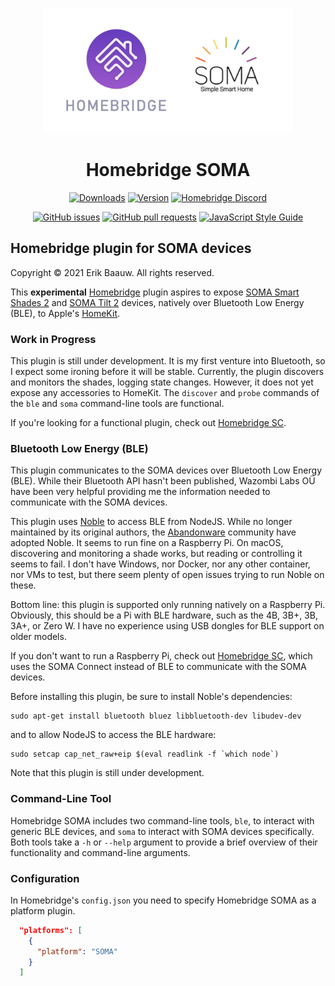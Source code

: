 <p align="center">
  <img src="homebridge-soma.png" height="200px">  
</p>
<span align="center">

# Homebridge SOMA
[![Downloads](https://img.shields.io/npm/dt/homebridge-soma.svg)](https://www.npmjs.com/package/homebridge-soma)
[![Version](https://img.shields.io/npm/v/homebridge-soma.svg)](https://www.npmjs.com/package/homebridge-soma)
[![Homebridge Discord](https://img.shields.io/discord/432663330281226270?color=728ED5&logo=discord&label=discord)](https://discord.gg/yGvADWt)
<!-- [![verified-by-homebridge](https://badgen.net/badge/homebridge/verified/purple)](https://github.com/homebridge/homebridge/wiki/Verified-Plugins) -->

[![GitHub issues](https://img.shields.io/github/issues/ebaauw/homebridge-soma)](https://github.com/ebaauw/homebridge-soma/issues)
[![GitHub pull requests](https://img.shields.io/github/issues-pr/ebaauw/homebridge-soma)](https://github.com/ebaauw/homebridge-soma/pulls)
[![JavaScript Style Guide](https://img.shields.io/badge/code_style-standard-brightgreen.svg)](https://standardjs.com)

</span>

## Homebridge plugin for SOMA devices
Copyright © 2021 Erik Baauw. All rights reserved.

This **experimental** [Homebridge](https://github.com/homebridge/homebridge) plugin
aspires to expose
[SOMA Smart Shades 2](https://eu.somasmarthome.com) and
[SOMA Tilt 2](https://eu.somasmarthome.com/pages/smart-tilt) devices,
natively over Bluetooth Low Energy (BLE),
to Apple's [HomeKit](https://www.apple.com/ios/home/).

### Work in Progress
This plugin is still under development.
It is my first venture into Bluetooth, so I expect some ironing before it
will be stable.
Currently, the plugin discovers and monitors the shades, logging state changes.
However, it does not yet expose any accessories to HomeKit.
The `discover` and `probe` commands of the `ble` and `soma` command-line tools
are functional.

If you're looking for a functional plugin, check out
[Homebridge SC](https://github.com/ebaauw/homebridge-sc).

### Bluetooth Low Energy (BLE)
This plugin communicates to the SOMA devices over Bluetooth Low Energy (BLE).
While their Bluetooth API hasn't been published, Wazombi Labs OÜ have been very
helpful providing me the information needed to communicate with the SOMA devices.

This plugin uses [Noble](https://github.com/abandonware/noble) to access BLE
from NodeJS.
While no longer maintained by its original authors, the
[Abandonware](https://abandonware.github.io) community have adopted Noble.
It seems to run fine on a Raspberry Pi.
On macOS, discovering and monitoring a shade works, but reading or controlling
it seems to fail.
I don't have Windows, nor Docker, nor any other container, nor VMs to test, but
there seem plenty of open issues trying to run Noble on these.

Bottom line: this plugin is supported only running natively on a Raspberry Pi.
Obviously, this should be a Pi with BLE hardware, such as the 4B, 3B+, 3B, 3A+,
or Zero W.
I have no experience using USB dongles for BLE support on older models.

If you don't want to run a Raspberry Pi, check out
[Homebridge SC](https://github.com/ebaauw/homebridge-sc), which uses the
SOMA Connect instead of BLE to communicate with the SOMA devices.

Before installing this plugin, be sure to install Noble's dependencies:
```
sudo apt-get install bluetooth bluez libbluetooth-dev libudev-dev
```
and to allow NodeJS to access the BLE hardware:
```
sudo setcap cap_net_raw+eip $(eval readlink -f `which node`)
```

Note that this plugin is still under development.

### Command-Line Tool
Homebridge SOMA includes two command-line tools, `ble`, to interact with generic
BLE devices, and `soma` to interact with SOMA devices specifically.
Both tools take a `-h` or `--help` argument to provide a brief overview of
their functionality and command-line arguments.

### Configuration
In Homebridge's `config.json` you need to specify Homebridge SOMA as a platform
plugin.
```json
  "platforms": [
    {
      "platform": "SOMA"
    }
  ]
```
